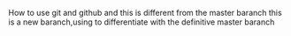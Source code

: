 
How to use git and github
and this is different from the master baranch
this is a new baranch,using to differentiate with the definitive master baranch
